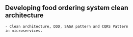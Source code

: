 ## Developing food ordering system clean architecture
	- Clean architecture, DDD, SAGA pattern and CQRS Pattern
	in microservices.
